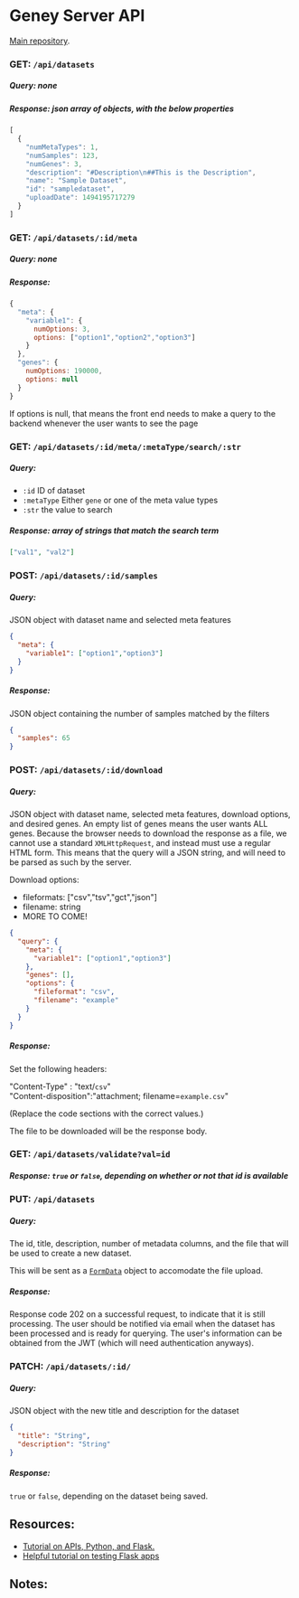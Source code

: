 # Geney Server API

[Main repository](https://github.com/srp33/Geney).

### GET:  `/api/datasets`

##### Query:  none

##### Response: json array of objects, with the below properties

```js
[
  {
    "numMetaTypes": 1,
    "numSamples": 123,
    "numGenes": 3,
    "description": "#Description\n##This is the Description",
    "name": "Sample Dataset",
    "id": "sampledataset",
    "uploadDate": 1494195717279
  }
]
```

### GET: `/api/datasets/:id/meta`

##### Query: none

##### Response:

```js
{
  "meta": {
    "variable1": {
      numOptions: 3,
      options: ["option1","option2","option3"]
    }
  },
  "genes": {
    numOptions: 190000,
    options: null
  }
}
```

If options is null, that means the front end needs to make a query to the backend whenever the user wants to see the page

### GET: `/api/datasets/:id/meta/:metaType/search/:str`

##### Query:

- `:id` ID of dataset
- `:metaType` Either `gene` or one of the meta value types
- `:str` the value to search

##### Response: array of strings that match the search term

```json
["val1", "val2"]
```

### POST: `/api/datasets/:id/samples`

##### Query:

JSON object with dataset name and selected meta features

```json
{
  "meta": {
    "variable1": ["option1","option3"]
  }
}
```

##### Response: 	

JSON object containing the number of samples matched by the filters

```json
{
  "samples": 65
}
```

### POST: `/api/datasets/:id/download`

##### Query: 	

JSON object with dataset name, selected meta features, download options, and desired genes. An empty list of genes means the user wants ALL genes. Because the browser needs to download the response as a file, we cannot use a standard `XMLHttpRequest`, and instead must use a regular HTML form. This means that the query will a JSON string, and will need to be parsed as such by the server.

Download options:

- fileformats: ["csv","tsv","gct","json"]
- filename: string
- MORE TO COME!

```json
{
  "query": {
    "meta": {
	  "variable1": ["option1","option3"]
    },
    "genes": [],
    "options": {
	  "fileformat": "csv",
	  "filename": "example"
    }
  }
}
```

##### Response:

Set the following headers:

"Content-Type" : "text/`csv`"  
"Content-disposition":"attachment; filename=`example.csv`"
		
(Replace the code sections with the correct values.)

The file to be downloaded will be the response body.

### GET:  `/api/datasets/validate?val=id`

##### Response: `true` or `false`, depending on whether or not that id is available

### PUT: `/api/datasets`

##### Query:

The id, title, description, number of metadata columns, and the file that will be used to create a new dataset.

This will be sent as a [`FormData`](https://developer.mozilla.org/en-US/docs/Web/API/FormData) object to accomodate the file upload.

##### Response: 	

Response code 202 on a successful request, to indicate that it is still processing. The user should be notified via email when the dataset has been processed and is ready for querying. The user's information can be obtained from the JWT (which will need authentication anyways).

### PATCH: `/api/datasets/:id/`

##### Query:

JSON object with the new title and description for the dataset

```json
{
  "title": "String",
  "description": "String"
}
```

##### Response: 	

`true` or `false`, depending on the dataset being saved.


## Resources: 

- [Tutorial on APIs, Python, and Flask.](https://blog.miguelgrinberg.com/post/designing-a-restful-api-with-python-and-flask)
- [Helpful tutorial on testing Flask apps](http://flask.pocoo.org/docs/0.12/testing/)

## Notes: